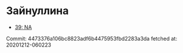 # Зайнуллина
- [39: NA](39.md)

Commit: 4473376a106bc8823adf6b4475953fbd2283a3da
 fetched at: 20201212-060223
